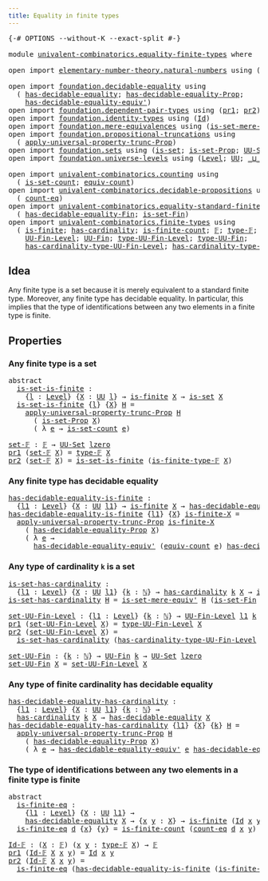 ```yaml
---
title: Equality in finite types
---
```


<pre class="Agda"><a id="50" class="Symbol">{-#</a> <a id="54" class="Keyword">OPTIONS</a> <a id="62" class="Pragma">--without-K</a> <a id="74" class="Pragma">--exact-split</a> <a id="88" class="Symbol">#-}</a>

<a id="93" class="Keyword">module</a> <a id="100" href="univalent-combinatorics.equality-finite-types.html" class="Module">univalent-combinatorics.equality-finite-types</a> <a id="146" class="Keyword">where</a>

<a id="153" class="Keyword">open</a> <a id="158" class="Keyword">import</a> <a id="165" href="elementary-number-theory.natural-numbers.html" class="Module">elementary-number-theory.natural-numbers</a> <a id="206" class="Keyword">using</a> <a id="212" class="Symbol">(</a><a id="213" href="elementary-number-theory.natural-numbers.html#1444" class="Datatype">ℕ</a><a id="214" class="Symbol">)</a>

<a id="217" class="Keyword">open</a> <a id="222" class="Keyword">import</a> <a id="229" href="foundation.decidable-equality.html" class="Module">foundation.decidable-equality</a> <a id="259" class="Keyword">using</a>
  <a id="267" class="Symbol">(</a> <a id="269" href="foundation.decidable-equality.html#1785" class="Function">has-decidable-equality</a><a id="291" class="Symbol">;</a> <a id="293" href="foundation.decidable-equality.html#7766" class="Function">has-decidable-equality-Prop</a><a id="320" class="Symbol">;</a>
    <a id="326" href="foundation.decidable-equality.html#4811" class="Function">has-decidable-equality-equiv&#39;</a><a id="355" class="Symbol">)</a>
<a id="357" class="Keyword">open</a> <a id="362" class="Keyword">import</a> <a id="369" href="foundation.dependent-pair-types.html" class="Module">foundation.dependent-pair-types</a> <a id="401" class="Keyword">using</a> <a id="407" class="Symbol">(</a><a id="408" href="foundation-core.dependent-pair-types.html#592" class="Field">pr1</a><a id="411" class="Symbol">;</a> <a id="413" href="foundation-core.dependent-pair-types.html#604" class="Field">pr2</a><a id="416" class="Symbol">)</a>
<a id="418" class="Keyword">open</a> <a id="423" class="Keyword">import</a> <a id="430" href="foundation.identity-types.html" class="Module">foundation.identity-types</a> <a id="456" class="Keyword">using</a> <a id="462" class="Symbol">(</a><a id="463" href="foundation-core.identity-types.html#641" class="Datatype">Id</a><a id="465" class="Symbol">)</a>
<a id="467" class="Keyword">open</a> <a id="472" class="Keyword">import</a> <a id="479" href="foundation.mere-equivalences.html" class="Module">foundation.mere-equivalences</a> <a id="508" class="Keyword">using</a> <a id="514" class="Symbol">(</a><a id="515" href="foundation.mere-equivalences.html#3465" class="Function">is-set-mere-equiv&#39;</a><a id="533" class="Symbol">)</a>
<a id="535" class="Keyword">open</a> <a id="540" class="Keyword">import</a> <a id="547" href="foundation.propositional-truncations.html" class="Module">foundation.propositional-truncations</a> <a id="584" class="Keyword">using</a>
  <a id="592" class="Symbol">(</a> <a id="594" href="foundation.propositional-truncations.html#5581" class="Function">apply-universal-property-trunc-Prop</a><a id="629" class="Symbol">)</a>
<a id="631" class="Keyword">open</a> <a id="636" class="Keyword">import</a> <a id="643" href="foundation.sets.html" class="Module">foundation.sets</a> <a id="659" class="Keyword">using</a> <a id="665" class="Symbol">(</a><a id="666" href="foundation-core.sets.html#1099" class="Function">is-set</a><a id="672" class="Symbol">;</a> <a id="674" href="foundation.sets.html#2150" class="Function">is-set-Prop</a><a id="685" class="Symbol">;</a> <a id="687" href="foundation-core.sets.html#1177" class="Function">UU-Set</a><a id="693" class="Symbol">)</a>
<a id="695" class="Keyword">open</a> <a id="700" class="Keyword">import</a> <a id="707" href="foundation.universe-levels.html" class="Module">foundation.universe-levels</a> <a id="734" class="Keyword">using</a> <a id="740" class="Symbol">(</a><a id="741" href="Agda.Primitive.html#597" class="Postulate">Level</a><a id="746" class="Symbol">;</a> <a id="748" href="foundation-core.universe-levels.html#222" class="Primitive">UU</a><a id="750" class="Symbol">;</a> <a id="752" href="Agda.Primitive.html#810" class="Primitive Operator">_⊔_</a><a id="755" class="Symbol">;</a> <a id="757" href="Agda.Primitive.html#764" class="Primitive">lzero</a><a id="762" class="Symbol">)</a>

<a id="765" class="Keyword">open</a> <a id="770" class="Keyword">import</a> <a id="777" href="univalent-combinatorics.counting.html" class="Module">univalent-combinatorics.counting</a> <a id="810" class="Keyword">using</a>
  <a id="818" class="Symbol">(</a> <a id="820" href="univalent-combinatorics.counting.html#2757" class="Function">is-set-count</a><a id="832" class="Symbol">;</a> <a id="834" href="univalent-combinatorics.counting.html#2098" class="Function">equiv-count</a><a id="845" class="Symbol">)</a>
<a id="847" class="Keyword">open</a> <a id="852" class="Keyword">import</a> <a id="859" href="univalent-combinatorics.decidable-propositions.html" class="Module">univalent-combinatorics.decidable-propositions</a> <a id="906" class="Keyword">using</a>
  <a id="914" class="Symbol">(</a> <a id="916" href="univalent-combinatorics.decidable-propositions.html#2360" class="Function">count-eq</a><a id="924" class="Symbol">)</a>
<a id="926" class="Keyword">open</a> <a id="931" class="Keyword">import</a> <a id="938" href="univalent-combinatorics.equality-standard-finite-types.html" class="Module">univalent-combinatorics.equality-standard-finite-types</a> <a id="993" class="Keyword">using</a>
  <a id="1001" class="Symbol">(</a> <a id="1003" href="univalent-combinatorics.equality-standard-finite-types.html#2965" class="Function">has-decidable-equality-Fin</a><a id="1029" class="Symbol">;</a> <a id="1031" href="univalent-combinatorics.equality-standard-finite-types.html#3705" class="Function">is-set-Fin</a><a id="1041" class="Symbol">)</a>
<a id="1043" class="Keyword">open</a> <a id="1048" class="Keyword">import</a> <a id="1055" href="univalent-combinatorics.finite-types.html" class="Module">univalent-combinatorics.finite-types</a> <a id="1092" class="Keyword">using</a>
  <a id="1100" class="Symbol">(</a> <a id="1102" href="univalent-combinatorics.finite-types.html#4064" class="Function">is-finite</a><a id="1111" class="Symbol">;</a> <a id="1113" href="univalent-combinatorics.finite-types.html#4792" class="Function">has-cardinality</a><a id="1128" class="Symbol">;</a> <a id="1130" href="univalent-combinatorics.finite-types.html#4303" class="Function">is-finite-count</a><a id="1145" class="Symbol">;</a> <a id="1147" href="univalent-combinatorics.finite-types.html#4455" class="Function">𝔽</a><a id="1148" class="Symbol">;</a> <a id="1150" href="univalent-combinatorics.finite-types.html#4503" class="Function">type-𝔽</a><a id="1156" class="Symbol">;</a> <a id="1158" href="univalent-combinatorics.finite-types.html#4554" class="Function">is-finite-type-𝔽</a><a id="1174" class="Symbol">;</a>
    <a id="1180" href="univalent-combinatorics.finite-types.html#4969" class="Function">UU-Fin-Level</a><a id="1192" class="Symbol">;</a> <a id="1194" href="univalent-combinatorics.finite-types.html#5430" class="Function">UU-Fin</a><a id="1200" class="Symbol">;</a> <a id="1202" href="univalent-combinatorics.finite-types.html#5064" class="Function">type-UU-Fin-Level</a><a id="1219" class="Symbol">;</a> <a id="1221" href="univalent-combinatorics.finite-types.html#5492" class="Function">type-UU-Fin</a><a id="1232" class="Symbol">;</a>
    <a id="1238" href="univalent-combinatorics.finite-types.html#5170" class="Function">has-cardinality-type-UU-Fin-Level</a><a id="1271" class="Symbol">;</a> <a id="1273" href="univalent-combinatorics.finite-types.html#5570" class="Function">has-cardinality-type-UU-Fin</a><a id="1300" class="Symbol">)</a>
</pre>
## Idea

Any finite type is a set because it is merely equivalent to a standard finite type. Moreover, any finite type has decidable equality. In particular, this implies that the type of identifications between any two elements in a finite type is finite.

## Properties

### Any finite type is a set

<pre class="Agda"><a id="1618" class="Keyword">abstract</a>
  <a id="is-set-is-finite"></a><a id="1629" href="univalent-combinatorics.equality-finite-types.html#1629" class="Function">is-set-is-finite</a> <a id="1646" class="Symbol">:</a>
    <a id="1652" class="Symbol">{</a><a id="1653" href="univalent-combinatorics.equality-finite-types.html#1653" class="Bound">l</a> <a id="1655" class="Symbol">:</a> <a id="1657" href="Agda.Primitive.html#597" class="Postulate">Level</a><a id="1662" class="Symbol">}</a> <a id="1664" class="Symbol">{</a><a id="1665" href="univalent-combinatorics.equality-finite-types.html#1665" class="Bound">X</a> <a id="1667" class="Symbol">:</a> <a id="1669" href="foundation-core.universe-levels.html#222" class="Primitive">UU</a> <a id="1672" href="univalent-combinatorics.equality-finite-types.html#1653" class="Bound">l</a><a id="1673" class="Symbol">}</a> <a id="1675" class="Symbol">→</a> <a id="1677" href="univalent-combinatorics.finite-types.html#4064" class="Function">is-finite</a> <a id="1687" href="univalent-combinatorics.equality-finite-types.html#1665" class="Bound">X</a> <a id="1689" class="Symbol">→</a> <a id="1691" href="foundation-core.sets.html#1099" class="Function">is-set</a> <a id="1698" href="univalent-combinatorics.equality-finite-types.html#1665" class="Bound">X</a>
  <a id="1702" href="univalent-combinatorics.equality-finite-types.html#1629" class="Function">is-set-is-finite</a> <a id="1719" class="Symbol">{</a><a id="1720" href="univalent-combinatorics.equality-finite-types.html#1720" class="Bound">l</a><a id="1721" class="Symbol">}</a> <a id="1723" class="Symbol">{</a><a id="1724" href="univalent-combinatorics.equality-finite-types.html#1724" class="Bound">X</a><a id="1725" class="Symbol">}</a> <a id="1727" href="univalent-combinatorics.equality-finite-types.html#1727" class="Bound">H</a> <a id="1729" class="Symbol">=</a>
    <a id="1735" href="foundation.propositional-truncations.html#5581" class="Function">apply-universal-property-trunc-Prop</a> <a id="1771" href="univalent-combinatorics.equality-finite-types.html#1727" class="Bound">H</a>
      <a id="1779" class="Symbol">(</a> <a id="1781" href="foundation.sets.html#2150" class="Function">is-set-Prop</a> <a id="1793" href="univalent-combinatorics.equality-finite-types.html#1724" class="Bound">X</a><a id="1794" class="Symbol">)</a>
      <a id="1802" class="Symbol">(</a> <a id="1804" class="Symbol">λ</a> <a id="1806" href="univalent-combinatorics.equality-finite-types.html#1806" class="Bound">e</a> <a id="1808" class="Symbol">→</a> <a id="1810" href="univalent-combinatorics.counting.html#2757" class="Function">is-set-count</a> <a id="1823" href="univalent-combinatorics.equality-finite-types.html#1806" class="Bound">e</a><a id="1824" class="Symbol">)</a>

<a id="set-𝔽"></a><a id="1827" href="univalent-combinatorics.equality-finite-types.html#1827" class="Function">set-𝔽</a> <a id="1833" class="Symbol">:</a> <a id="1835" href="univalent-combinatorics.finite-types.html#4455" class="Function">𝔽</a> <a id="1837" class="Symbol">→</a> <a id="1839" href="foundation-core.sets.html#1177" class="Function">UU-Set</a> <a id="1846" href="Agda.Primitive.html#764" class="Primitive">lzero</a>
<a id="1852" href="foundation-core.dependent-pair-types.html#592" class="Field">pr1</a> <a id="1856" class="Symbol">(</a><a id="1857" href="univalent-combinatorics.equality-finite-types.html#1827" class="Function">set-𝔽</a> <a id="1863" href="univalent-combinatorics.equality-finite-types.html#1863" class="Bound">X</a><a id="1864" class="Symbol">)</a> <a id="1866" class="Symbol">=</a> <a id="1868" href="univalent-combinatorics.finite-types.html#4503" class="Function">type-𝔽</a> <a id="1875" href="univalent-combinatorics.equality-finite-types.html#1863" class="Bound">X</a>
<a id="1877" href="foundation-core.dependent-pair-types.html#604" class="Field">pr2</a> <a id="1881" class="Symbol">(</a><a id="1882" href="univalent-combinatorics.equality-finite-types.html#1827" class="Function">set-𝔽</a> <a id="1888" href="univalent-combinatorics.equality-finite-types.html#1888" class="Bound">X</a><a id="1889" class="Symbol">)</a> <a id="1891" class="Symbol">=</a> <a id="1893" href="univalent-combinatorics.equality-finite-types.html#1629" class="Function">is-set-is-finite</a> <a id="1910" class="Symbol">(</a><a id="1911" href="univalent-combinatorics.finite-types.html#4554" class="Function">is-finite-type-𝔽</a> <a id="1928" href="univalent-combinatorics.equality-finite-types.html#1888" class="Bound">X</a><a id="1929" class="Symbol">)</a>
</pre>
### Any finite type has decidable equality

<pre class="Agda"><a id="has-decidable-equality-is-finite"></a><a id="1988" href="univalent-combinatorics.equality-finite-types.html#1988" class="Function">has-decidable-equality-is-finite</a> <a id="2021" class="Symbol">:</a>
  <a id="2025" class="Symbol">{</a><a id="2026" href="univalent-combinatorics.equality-finite-types.html#2026" class="Bound">l1</a> <a id="2029" class="Symbol">:</a> <a id="2031" href="Agda.Primitive.html#597" class="Postulate">Level</a><a id="2036" class="Symbol">}</a> <a id="2038" class="Symbol">{</a><a id="2039" href="univalent-combinatorics.equality-finite-types.html#2039" class="Bound">X</a> <a id="2041" class="Symbol">:</a> <a id="2043" href="foundation-core.universe-levels.html#222" class="Primitive">UU</a> <a id="2046" href="univalent-combinatorics.equality-finite-types.html#2026" class="Bound">l1</a><a id="2048" class="Symbol">}</a> <a id="2050" class="Symbol">→</a> <a id="2052" href="univalent-combinatorics.finite-types.html#4064" class="Function">is-finite</a> <a id="2062" href="univalent-combinatorics.equality-finite-types.html#2039" class="Bound">X</a> <a id="2064" class="Symbol">→</a> <a id="2066" href="foundation.decidable-equality.html#1785" class="Function">has-decidable-equality</a> <a id="2089" href="univalent-combinatorics.equality-finite-types.html#2039" class="Bound">X</a>
<a id="2091" href="univalent-combinatorics.equality-finite-types.html#1988" class="Function">has-decidable-equality-is-finite</a> <a id="2124" class="Symbol">{</a><a id="2125" href="univalent-combinatorics.equality-finite-types.html#2125" class="Bound">l1</a><a id="2127" class="Symbol">}</a> <a id="2129" class="Symbol">{</a><a id="2130" href="univalent-combinatorics.equality-finite-types.html#2130" class="Bound">X</a><a id="2131" class="Symbol">}</a> <a id="2133" href="univalent-combinatorics.equality-finite-types.html#2133" class="Bound">is-finite-X</a> <a id="2145" class="Symbol">=</a>
  <a id="2149" href="foundation.propositional-truncations.html#5581" class="Function">apply-universal-property-trunc-Prop</a> <a id="2185" href="univalent-combinatorics.equality-finite-types.html#2133" class="Bound">is-finite-X</a>
    <a id="2201" class="Symbol">(</a> <a id="2203" href="foundation.decidable-equality.html#7766" class="Function">has-decidable-equality-Prop</a> <a id="2231" href="univalent-combinatorics.equality-finite-types.html#2130" class="Bound">X</a><a id="2232" class="Symbol">)</a>
    <a id="2238" class="Symbol">(</a> <a id="2240" class="Symbol">λ</a> <a id="2242" href="univalent-combinatorics.equality-finite-types.html#2242" class="Bound">e</a> <a id="2244" class="Symbol">→</a>
      <a id="2252" href="foundation.decidable-equality.html#4811" class="Function">has-decidable-equality-equiv&#39;</a> <a id="2282" class="Symbol">(</a><a id="2283" href="univalent-combinatorics.counting.html#2098" class="Function">equiv-count</a> <a id="2295" href="univalent-combinatorics.equality-finite-types.html#2242" class="Bound">e</a><a id="2296" class="Symbol">)</a> <a id="2298" href="univalent-combinatorics.equality-standard-finite-types.html#2965" class="Function">has-decidable-equality-Fin</a><a id="2324" class="Symbol">)</a>
</pre>
### Any type of cardinality `k` is a set

<pre class="Agda"><a id="is-set-has-cardinality"></a><a id="2381" href="univalent-combinatorics.equality-finite-types.html#2381" class="Function">is-set-has-cardinality</a> <a id="2404" class="Symbol">:</a>
  <a id="2408" class="Symbol">{</a><a id="2409" href="univalent-combinatorics.equality-finite-types.html#2409" class="Bound">l1</a> <a id="2412" class="Symbol">:</a> <a id="2414" href="Agda.Primitive.html#597" class="Postulate">Level</a><a id="2419" class="Symbol">}</a> <a id="2421" class="Symbol">{</a><a id="2422" href="univalent-combinatorics.equality-finite-types.html#2422" class="Bound">X</a> <a id="2424" class="Symbol">:</a> <a id="2426" href="foundation-core.universe-levels.html#222" class="Primitive">UU</a> <a id="2429" href="univalent-combinatorics.equality-finite-types.html#2409" class="Bound">l1</a><a id="2431" class="Symbol">}</a> <a id="2433" class="Symbol">{</a><a id="2434" href="univalent-combinatorics.equality-finite-types.html#2434" class="Bound">k</a> <a id="2436" class="Symbol">:</a> <a id="2438" href="elementary-number-theory.natural-numbers.html#1444" class="Datatype">ℕ</a><a id="2439" class="Symbol">}</a> <a id="2441" class="Symbol">→</a> <a id="2443" href="univalent-combinatorics.finite-types.html#4792" class="Function">has-cardinality</a> <a id="2459" href="univalent-combinatorics.equality-finite-types.html#2434" class="Bound">k</a> <a id="2461" href="univalent-combinatorics.equality-finite-types.html#2422" class="Bound">X</a> <a id="2463" class="Symbol">→</a> <a id="2465" href="foundation-core.sets.html#1099" class="Function">is-set</a> <a id="2472" href="univalent-combinatorics.equality-finite-types.html#2422" class="Bound">X</a>
<a id="2474" href="univalent-combinatorics.equality-finite-types.html#2381" class="Function">is-set-has-cardinality</a> <a id="2497" href="univalent-combinatorics.equality-finite-types.html#2497" class="Bound">H</a> <a id="2499" class="Symbol">=</a> <a id="2501" href="foundation.mere-equivalences.html#3465" class="Function">is-set-mere-equiv&#39;</a> <a id="2520" href="univalent-combinatorics.equality-finite-types.html#2497" class="Bound">H</a> <a id="2522" class="Symbol">(</a><a id="2523" href="univalent-combinatorics.equality-standard-finite-types.html#3705" class="Function">is-set-Fin</a> <a id="2534" class="Symbol">_)</a>

<a id="set-UU-Fin-Level"></a><a id="2538" href="univalent-combinatorics.equality-finite-types.html#2538" class="Function">set-UU-Fin-Level</a> <a id="2555" class="Symbol">:</a> <a id="2557" class="Symbol">{</a><a id="2558" href="univalent-combinatorics.equality-finite-types.html#2558" class="Bound">l1</a> <a id="2561" class="Symbol">:</a> <a id="2563" href="Agda.Primitive.html#597" class="Postulate">Level</a><a id="2568" class="Symbol">}</a> <a id="2570" class="Symbol">{</a><a id="2571" href="univalent-combinatorics.equality-finite-types.html#2571" class="Bound">k</a> <a id="2573" class="Symbol">:</a> <a id="2575" href="elementary-number-theory.natural-numbers.html#1444" class="Datatype">ℕ</a><a id="2576" class="Symbol">}</a> <a id="2578" class="Symbol">→</a> <a id="2580" href="univalent-combinatorics.finite-types.html#4969" class="Function">UU-Fin-Level</a> <a id="2593" href="univalent-combinatorics.equality-finite-types.html#2558" class="Bound">l1</a> <a id="2596" href="univalent-combinatorics.equality-finite-types.html#2571" class="Bound">k</a> <a id="2598" class="Symbol">→</a> <a id="2600" href="foundation-core.sets.html#1177" class="Function">UU-Set</a> <a id="2607" href="univalent-combinatorics.equality-finite-types.html#2558" class="Bound">l1</a>
<a id="2610" href="foundation-core.dependent-pair-types.html#592" class="Field">pr1</a> <a id="2614" class="Symbol">(</a><a id="2615" href="univalent-combinatorics.equality-finite-types.html#2538" class="Function">set-UU-Fin-Level</a> <a id="2632" href="univalent-combinatorics.equality-finite-types.html#2632" class="Bound">X</a><a id="2633" class="Symbol">)</a> <a id="2635" class="Symbol">=</a> <a id="2637" href="univalent-combinatorics.finite-types.html#5064" class="Function">type-UU-Fin-Level</a> <a id="2655" href="univalent-combinatorics.equality-finite-types.html#2632" class="Bound">X</a>
<a id="2657" href="foundation-core.dependent-pair-types.html#604" class="Field">pr2</a> <a id="2661" class="Symbol">(</a><a id="2662" href="univalent-combinatorics.equality-finite-types.html#2538" class="Function">set-UU-Fin-Level</a> <a id="2679" href="univalent-combinatorics.equality-finite-types.html#2679" class="Bound">X</a><a id="2680" class="Symbol">)</a> <a id="2682" class="Symbol">=</a>
  <a id="2686" href="univalent-combinatorics.equality-finite-types.html#2381" class="Function">is-set-has-cardinality</a> <a id="2709" class="Symbol">(</a><a id="2710" href="univalent-combinatorics.finite-types.html#5170" class="Function">has-cardinality-type-UU-Fin-Level</a> <a id="2744" href="univalent-combinatorics.equality-finite-types.html#2679" class="Bound">X</a><a id="2745" class="Symbol">)</a>

<a id="set-UU-Fin"></a><a id="2748" href="univalent-combinatorics.equality-finite-types.html#2748" class="Function">set-UU-Fin</a> <a id="2759" class="Symbol">:</a> <a id="2761" class="Symbol">{</a><a id="2762" href="univalent-combinatorics.equality-finite-types.html#2762" class="Bound">k</a> <a id="2764" class="Symbol">:</a> <a id="2766" href="elementary-number-theory.natural-numbers.html#1444" class="Datatype">ℕ</a><a id="2767" class="Symbol">}</a> <a id="2769" class="Symbol">→</a> <a id="2771" href="univalent-combinatorics.finite-types.html#5430" class="Function">UU-Fin</a> <a id="2778" href="univalent-combinatorics.equality-finite-types.html#2762" class="Bound">k</a> <a id="2780" class="Symbol">→</a> <a id="2782" href="foundation-core.sets.html#1177" class="Function">UU-Set</a> <a id="2789" href="Agda.Primitive.html#764" class="Primitive">lzero</a>
<a id="2795" href="univalent-combinatorics.equality-finite-types.html#2748" class="Function">set-UU-Fin</a> <a id="2806" href="univalent-combinatorics.equality-finite-types.html#2806" class="Bound">X</a> <a id="2808" class="Symbol">=</a> <a id="2810" href="univalent-combinatorics.equality-finite-types.html#2538" class="Function">set-UU-Fin-Level</a> <a id="2827" href="univalent-combinatorics.equality-finite-types.html#2806" class="Bound">X</a>
</pre>
### Any type of finite cardinality has decidable equality

<pre class="Agda"><a id="has-decidable-equality-has-cardinality"></a><a id="2901" href="univalent-combinatorics.equality-finite-types.html#2901" class="Function">has-decidable-equality-has-cardinality</a> <a id="2940" class="Symbol">:</a>
  <a id="2944" class="Symbol">{</a><a id="2945" href="univalent-combinatorics.equality-finite-types.html#2945" class="Bound">l1</a> <a id="2948" class="Symbol">:</a> <a id="2950" href="Agda.Primitive.html#597" class="Postulate">Level</a><a id="2955" class="Symbol">}</a> <a id="2957" class="Symbol">{</a><a id="2958" href="univalent-combinatorics.equality-finite-types.html#2958" class="Bound">X</a> <a id="2960" class="Symbol">:</a> <a id="2962" href="foundation-core.universe-levels.html#222" class="Primitive">UU</a> <a id="2965" href="univalent-combinatorics.equality-finite-types.html#2945" class="Bound">l1</a><a id="2967" class="Symbol">}</a> <a id="2969" class="Symbol">{</a><a id="2970" href="univalent-combinatorics.equality-finite-types.html#2970" class="Bound">k</a> <a id="2972" class="Symbol">:</a> <a id="2974" href="elementary-number-theory.natural-numbers.html#1444" class="Datatype">ℕ</a><a id="2975" class="Symbol">}</a> <a id="2977" class="Symbol">→</a>
  <a id="2981" href="univalent-combinatorics.finite-types.html#4792" class="Function">has-cardinality</a> <a id="2997" href="univalent-combinatorics.equality-finite-types.html#2970" class="Bound">k</a> <a id="2999" href="univalent-combinatorics.equality-finite-types.html#2958" class="Bound">X</a> <a id="3001" class="Symbol">→</a> <a id="3003" href="foundation.decidable-equality.html#1785" class="Function">has-decidable-equality</a> <a id="3026" href="univalent-combinatorics.equality-finite-types.html#2958" class="Bound">X</a>
<a id="3028" href="univalent-combinatorics.equality-finite-types.html#2901" class="Function">has-decidable-equality-has-cardinality</a> <a id="3067" class="Symbol">{</a><a id="3068" href="univalent-combinatorics.equality-finite-types.html#3068" class="Bound">l1</a><a id="3070" class="Symbol">}</a> <a id="3072" class="Symbol">{</a><a id="3073" href="univalent-combinatorics.equality-finite-types.html#3073" class="Bound">X</a><a id="3074" class="Symbol">}</a> <a id="3076" class="Symbol">{</a><a id="3077" href="univalent-combinatorics.equality-finite-types.html#3077" class="Bound">k</a><a id="3078" class="Symbol">}</a> <a id="3080" href="univalent-combinatorics.equality-finite-types.html#3080" class="Bound">H</a> <a id="3082" class="Symbol">=</a>
  <a id="3086" href="foundation.propositional-truncations.html#5581" class="Function">apply-universal-property-trunc-Prop</a> <a id="3122" href="univalent-combinatorics.equality-finite-types.html#3080" class="Bound">H</a>
    <a id="3128" class="Symbol">(</a> <a id="3130" href="foundation.decidable-equality.html#7766" class="Function">has-decidable-equality-Prop</a> <a id="3158" href="univalent-combinatorics.equality-finite-types.html#3073" class="Bound">X</a><a id="3159" class="Symbol">)</a>
    <a id="3165" class="Symbol">(</a> <a id="3167" class="Symbol">λ</a> <a id="3169" href="univalent-combinatorics.equality-finite-types.html#3169" class="Bound">e</a> <a id="3171" class="Symbol">→</a> <a id="3173" href="foundation.decidable-equality.html#4811" class="Function">has-decidable-equality-equiv&#39;</a> <a id="3203" href="univalent-combinatorics.equality-finite-types.html#3169" class="Bound">e</a> <a id="3205" href="univalent-combinatorics.equality-standard-finite-types.html#2965" class="Function">has-decidable-equality-Fin</a><a id="3231" class="Symbol">)</a>
</pre>
### The type of identifications between any two elements in a finite type is finite

<pre class="Agda"><a id="3331" class="Keyword">abstract</a>
  <a id="is-finite-eq"></a><a id="3342" href="univalent-combinatorics.equality-finite-types.html#3342" class="Function">is-finite-eq</a> <a id="3355" class="Symbol">:</a>
    <a id="3361" class="Symbol">{</a><a id="3362" href="univalent-combinatorics.equality-finite-types.html#3362" class="Bound">l1</a> <a id="3365" class="Symbol">:</a> <a id="3367" href="Agda.Primitive.html#597" class="Postulate">Level</a><a id="3372" class="Symbol">}</a> <a id="3374" class="Symbol">{</a><a id="3375" href="univalent-combinatorics.equality-finite-types.html#3375" class="Bound">X</a> <a id="3377" class="Symbol">:</a> <a id="3379" href="foundation-core.universe-levels.html#222" class="Primitive">UU</a> <a id="3382" href="univalent-combinatorics.equality-finite-types.html#3362" class="Bound">l1</a><a id="3384" class="Symbol">}</a> <a id="3386" class="Symbol">→</a>
    <a id="3392" href="foundation.decidable-equality.html#1785" class="Function">has-decidable-equality</a> <a id="3415" href="univalent-combinatorics.equality-finite-types.html#3375" class="Bound">X</a> <a id="3417" class="Symbol">→</a> <a id="3419" class="Symbol">{</a><a id="3420" href="univalent-combinatorics.equality-finite-types.html#3420" class="Bound">x</a> <a id="3422" href="univalent-combinatorics.equality-finite-types.html#3422" class="Bound">y</a> <a id="3424" class="Symbol">:</a> <a id="3426" href="univalent-combinatorics.equality-finite-types.html#3375" class="Bound">X</a><a id="3427" class="Symbol">}</a> <a id="3429" class="Symbol">→</a> <a id="3431" href="univalent-combinatorics.finite-types.html#4064" class="Function">is-finite</a> <a id="3441" class="Symbol">(</a><a id="3442" href="foundation-core.identity-types.html#641" class="Datatype">Id</a> <a id="3445" href="univalent-combinatorics.equality-finite-types.html#3420" class="Bound">x</a> <a id="3447" href="univalent-combinatorics.equality-finite-types.html#3422" class="Bound">y</a><a id="3448" class="Symbol">)</a>
  <a id="3452" href="univalent-combinatorics.equality-finite-types.html#3342" class="Function">is-finite-eq</a> <a id="3465" href="univalent-combinatorics.equality-finite-types.html#3465" class="Bound">d</a> <a id="3467" class="Symbol">{</a><a id="3468" href="univalent-combinatorics.equality-finite-types.html#3468" class="Bound">x</a><a id="3469" class="Symbol">}</a> <a id="3471" class="Symbol">{</a><a id="3472" href="univalent-combinatorics.equality-finite-types.html#3472" class="Bound">y</a><a id="3473" class="Symbol">}</a> <a id="3475" class="Symbol">=</a> <a id="3477" href="univalent-combinatorics.finite-types.html#4303" class="Function">is-finite-count</a> <a id="3493" class="Symbol">(</a><a id="3494" href="univalent-combinatorics.decidable-propositions.html#2360" class="Function">count-eq</a> <a id="3503" href="univalent-combinatorics.equality-finite-types.html#3465" class="Bound">d</a> <a id="3505" href="univalent-combinatorics.equality-finite-types.html#3468" class="Bound">x</a> <a id="3507" href="univalent-combinatorics.equality-finite-types.html#3472" class="Bound">y</a><a id="3508" class="Symbol">)</a>

<a id="Id-𝔽"></a><a id="3511" href="univalent-combinatorics.equality-finite-types.html#3511" class="Function">Id-𝔽</a> <a id="3516" class="Symbol">:</a> <a id="3518" class="Symbol">(</a><a id="3519" href="univalent-combinatorics.equality-finite-types.html#3519" class="Bound">X</a> <a id="3521" class="Symbol">:</a> <a id="3523" href="univalent-combinatorics.finite-types.html#4455" class="Function">𝔽</a><a id="3524" class="Symbol">)</a> <a id="3526" class="Symbol">(</a><a id="3527" href="univalent-combinatorics.equality-finite-types.html#3527" class="Bound">x</a> <a id="3529" href="univalent-combinatorics.equality-finite-types.html#3529" class="Bound">y</a> <a id="3531" class="Symbol">:</a> <a id="3533" href="univalent-combinatorics.finite-types.html#4503" class="Function">type-𝔽</a> <a id="3540" href="univalent-combinatorics.equality-finite-types.html#3519" class="Bound">X</a><a id="3541" class="Symbol">)</a> <a id="3543" class="Symbol">→</a> <a id="3545" href="univalent-combinatorics.finite-types.html#4455" class="Function">𝔽</a>
<a id="3547" href="foundation-core.dependent-pair-types.html#592" class="Field">pr1</a> <a id="3551" class="Symbol">(</a><a id="3552" href="univalent-combinatorics.equality-finite-types.html#3511" class="Function">Id-𝔽</a> <a id="3557" href="univalent-combinatorics.equality-finite-types.html#3557" class="Bound">X</a> <a id="3559" href="univalent-combinatorics.equality-finite-types.html#3559" class="Bound">x</a> <a id="3561" href="univalent-combinatorics.equality-finite-types.html#3561" class="Bound">y</a><a id="3562" class="Symbol">)</a> <a id="3564" class="Symbol">=</a> <a id="3566" href="foundation-core.identity-types.html#641" class="Datatype">Id</a> <a id="3569" href="univalent-combinatorics.equality-finite-types.html#3559" class="Bound">x</a> <a id="3571" href="univalent-combinatorics.equality-finite-types.html#3561" class="Bound">y</a>
<a id="3573" href="foundation-core.dependent-pair-types.html#604" class="Field">pr2</a> <a id="3577" class="Symbol">(</a><a id="3578" href="univalent-combinatorics.equality-finite-types.html#3511" class="Function">Id-𝔽</a> <a id="3583" href="univalent-combinatorics.equality-finite-types.html#3583" class="Bound">X</a> <a id="3585" href="univalent-combinatorics.equality-finite-types.html#3585" class="Bound">x</a> <a id="3587" href="univalent-combinatorics.equality-finite-types.html#3587" class="Bound">y</a><a id="3588" class="Symbol">)</a> <a id="3590" class="Symbol">=</a>
  <a id="3594" href="univalent-combinatorics.equality-finite-types.html#3342" class="Function">is-finite-eq</a> <a id="3607" class="Symbol">(</a><a id="3608" href="univalent-combinatorics.equality-finite-types.html#1988" class="Function">has-decidable-equality-is-finite</a> <a id="3641" class="Symbol">(</a><a id="3642" href="univalent-combinatorics.finite-types.html#4554" class="Function">is-finite-type-𝔽</a> <a id="3659" href="univalent-combinatorics.equality-finite-types.html#3583" class="Bound">X</a><a id="3660" class="Symbol">))</a>
</pre>